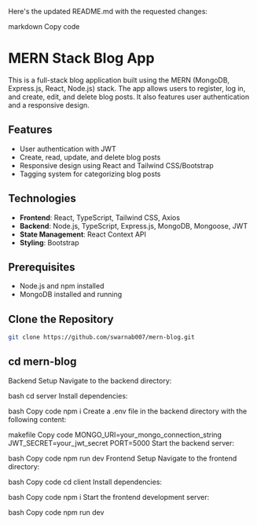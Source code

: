 Here's the updated README.md with the requested changes:

markdown
Copy code
# MERN Stack Blog App

This is a full-stack blog application built using the MERN (MongoDB, Express.js, React, Node.js) stack. The app allows users to register, log in, and create, edit, and delete blog posts. It also features user authentication and a responsive design.

## Features
- User authentication with JWT
- Create, read, update, and delete blog posts
- Responsive design using React and Tailwind CSS/Bootstrap
- Tagging system for categorizing blog posts

## Technologies
- **Frontend**: React, TypeScript, Tailwind CSS, Axios
- **Backend**: Node.js, TypeScript, Express.js, MongoDB, Mongoose, JWT
- **State Management**: React Context API
- **Styling**: Bootstrap

## Prerequisites
- Node.js and npm installed
- MongoDB installed and running

## Clone the Repository
```bash
git clone https://github.com/swarnab007/mern-blog.git
```
## cd mern-blog
Backend Setup
Navigate to the backend directory:

bash
cd server
Install dependencies:

bash
Copy code
npm i
Create a .env file in the backend directory with the following content:

makefile
Copy code
MONGO_URI=your_mongo_connection_string
JWT_SECRET=your_jwt_secret
PORT=5000
Start the backend server:

bash
Copy code
npm run dev
Frontend Setup
Navigate to the frontend directory:

bash
Copy code
cd client
Install dependencies:

bash
Copy code
npm i
Start the frontend development server:

bash
Copy code
npm run dev